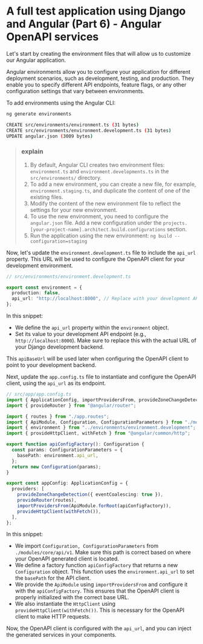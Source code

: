 # A full test application using Django and Angular (Part 6) - Angular OpenAPI services

Let's start by creating the environment files that will allow us to customize our Angular application.

Angular environments allow you to configure your application for different deployment scenarios, such as development, testing, and production. They enable you to specify different API endpoints, feature flags, or any other configuration settings that vary between environments.

To add environments using the Angular CLI:

```bash
ng generate environments

CREATE src/environments/environment.ts (31 bytes)
CREATE src/environments/environment.development.ts (31 bytes)
UPDATE angular.json (3009 bytes)
```

> ### explain
>
> 1.  By default, Angular CLI creates two environment files: `environment.ts` and `environment.developments.ts` in the `src/environments/` directory.
> 2.  To add a new environment, you can create a new file, for example, `environment.staging.ts`, and duplicate the content of one of the existing files.
> 3.  Modify the content of the new environment file to reflect the settings for your new environment.
> 4.  To use the new environment, you need to configure the `angular.json` file. Add a new configuration under the `projects.[your-project-name].architect.build.configurations` section.
> 5.  Run the application using the new environment: `ng build --configuration=staging`

Now, let's update the `environment.development.ts` file to include the `api_url` property. This URL will be used to configure the OpenAPI client for your development environment.

```typescript
// src/environments/environment.development.ts

export const environment = {
  production: false,
  api_url: "http://localhost:8000", // Replace with your development API URL
};
```

In this snippet:

- We define the `api_url` property within the `environment` object.
- Set its value to your development API endpoint (e.g., `http://localhost:8000`). Make sure to replace this with the actual URL of your Django development backend.

This `apiBaseUrl` will be used later when configuring the OpenAPI client to point to your development backend.

Next, update the `app.config.ts` file to instantiate and configure the OpenAPI client, using the `api_url` as its endpoint.

```typescript
// src/app/app.config.ts
import { ApplicationConfig, importProvidersFrom, provideZoneChangeDetection } from "@angular/core";
import { provideRouter } from "@angular/router";

import { routes } from "./app.routes";
import { ApiModule, Configuration, ConfigurationParameters } from "./modules/core/api/v1";
import { environment } from "../environments/environment.development";
import { provideHttpClient, withFetch } from "@angular/common/http";

export function apiConfigFactory(): Configuration {
  const params: ConfigurationParameters = {
    basePath: environment.api_url,
  };
  return new Configuration(params);
}

export const appConfig: ApplicationConfig = {
  providers: [
    provideZoneChangeDetection({ eventCoalescing: true }),
    provideRouter(routes),
    importProvidersFrom(ApiModule.forRoot(apiConfigFactory)),
    provideHttpClient(withFetch()),
  ],
};
```

In this snippet:

- We import `Configuration, ConfigurationParameters` from `./modules/core/api/v1`. Make sure this path is correct based on where your OpenAPI generated client is located.
- We define a factory function `apiConfigFactory` that returns a new `Configuration` object. This function uses the `environment.api_url` to set the `basePath` for the API client.
- We provide the `ApiModule` using `importProvidersFrom` and configure it with the `apiConfigFactory`. This ensures that the OpenAPI client is properly initialized with the correct base URL.
- We also instantiate the `HttpClient` using `provideHttpClient(withFetch())`. This is necessary for the OpenAPI client to make HTTP requests.

Now, the OpenAPI client is configured with the `api_url`, and you can inject the generated services in your components.
